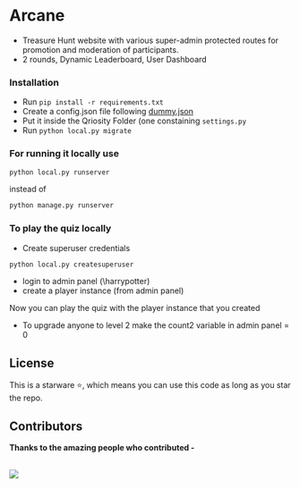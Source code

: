 # Arcane 

- Treasure Hunt website with various super-admin protected routes for promotion and moderation of participants.
- 2 rounds, Dynamic Leaderboard, User Dashboard

### Installation 
- Run ` pip install -r requirements.txt `
- Create a config.json file following <a href="dummy.json">dummy.json</a>
- Put it inside the Qriosity Folder (one constaining ```settings.py ``` 
- Run `python local.py migrate`


### For running it locally use

```sh
python local.py runserver
```

instead of

```sh
python manage.py runserver
```

### To play the quiz locally 

- Create superuser credentials
```sh
python local.py createsuperuser
```
- login to admin panel (\harrypotter)
- create a player instance (from admin panel)

Now you can play the quiz with the player instance that you created  

- To upgrade anyone to level 2 make the count2 variable in admin panel = 0


## License 
This is a starware ⭐, which means you can use this code as long as you star the repo.

## Contributors 

**Thanks to the amazing people who contributed -** <br/> <br/>

<a href = "https://github.com/sa-y-an/Arcane/graphs/contributors">
<img src = "https://contrib.rocks/image?repo=sa-y-an/Arcane"/>
</a>


